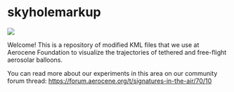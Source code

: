 # skyholemarkup
<img src="https://cdn.images.express.co.uk/img/dynamic/80/590x/rainbowfilledskyaustralia-532155.jpg">

Welcome! This is a repository of modified KML files that we use at Aerocene Foundation to visualize the trajectories of tethered and free-flight aerosolar balloons.

You can read more about our experiments in this area on our community forum thread: https://forum.aerocene.org/t/signatures-in-the-air/70/10
